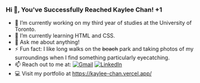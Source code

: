 ### Hi 👋, You've Successfully Reached Kaylee Chan! +1

<!--
**KayleeLChan/KayleeLChan** is a ✨ _special_ ✨ repository because its `README.md` (this file) appears on your GitHub profile.
-->
- 🔭 I’m currently working on my third year of studies at the University of Toronto.
- 🌱 I’m currently learning HTML and CSS.
- 💬 Ask me about anything!
- ⚡ Fun fact: I like long walks on the ~~beach~~ park and taking photos of my surroundings when I find something particularly eyecatching.
- 📫 Reach out to me at: [![Gmail](https://img.shields.io/badge/Gmail-white?logo=gmail)](mailto:kayleel.chan@gmail.com)  [![LinkedIn](https://img.shields.io/badge/LinkedIn-blue?logo=linkedin)](https://www.linkedin.com/in/kaylee-chan/)
- 💻 Visit my portfolio at https://kaylee-chan.vercel.app/
